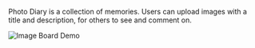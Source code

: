Photo Diary is a collection of memories. Users can upload images with a title and description, for others to see and comment on.

![Image Board Demo](demo/image-board.gif)
